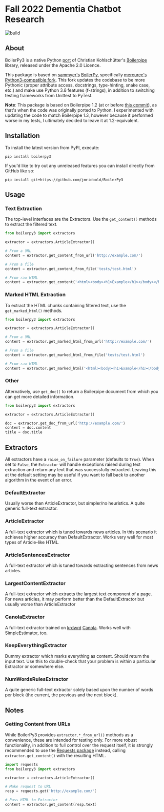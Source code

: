 # Fall 2022 Dementia Chatbot Research

![build](https://github.com/jmriebold/BoilerPy3/workflows/Tests/badge.svg)


## About

BoilerPy3 is a native Python [port](https://github.com/natural/java2python) of Christian Kohlschütter's [Boilerpipe](https://github.com/kohlschutter/boilerpipe) library, released under the Apache 2.0 Licence.

This package is based on [sammyer's](https://github.com/sammyer) [BoilerPy](https://github.com/sammyer/BoilerPy), specifically [mercuree's](https://github.com/mercuree) [Python3-compatible fork](https://github.com/mercuree/BoilerPy). This fork updates the codebase to be more Pythonic (proper attribute access, docstrings, type-hinting, snake case, etc.) and make use Python 3.6 features (f-strings), in addition to switching testing frameworks from Unittest to PyTest.

**Note**: This package is based on Boilerpipe 1.2 (at or before [this commit](https://github.com/kohlschutter/boilerpipe/tree/b0816590340f4317f500c64565b23beb4fb9a827)), as that's when the code was originally ported to Python. I experimented with updating the code to match Boilerpipe 1.3, however because it performed worse in my tests, I ultimately decided to leave it at 1.2-equivalent.


## Installation

To install the latest version from PyPI, execute:

```shell
pip install boilerpy3
```

If you'd like to try out any unreleased features you can install directly from GitHub like so:

```shell
pip install git+https://github.com/jmriebold/BoilerPy3
```


## Usage

### Text Extraction

The top-level interfaces are the Extractors. Use the `get_content()` methods to extract the filtered text.

```python
from boilerpy3 import extractors

extractor = extractors.ArticleExtractor()

# From a URL
content = extractor.get_content_from_url('http://example.com/')

# From a file
content = extractor.get_content_from_file('tests/test.html')

# From raw HTML
content = extractor.get_content('<html><body><h1>Example</h1></body></html>')
```


### Marked HTML Extraction

To extract the HTML chunks containing filtered text, use the `get_marked_html()` methods.

```python
from boilerpy3 import extractors

extractor = extractors.ArticleExtractor()

# From a URL
content = extractor.get_marked_html_from_url('http://example.com/')

# From a file
content = extractor.get_marked_html_from_file('tests/test.html')

# From raw HTML
content = extractor.get_marked_html('<html><body><h1>Example</h1></body></html>')
```


### Other

Alternatively, use `get_doc()` to return a Boilerpipe document from which you can get more detailed information.

```python
from boilerpy3 import extractors

extractor = extractors.ArticleExtractor()

doc = extractor.get_doc_from_url('http://example.com/')
content = doc.content
title = doc.title
```


## Extractors

All extractors have a `raise_on_failure` parameter (defaults to `True`). When set to `False`, the `Extractor` will handle exceptions raised during text extraction and return any text that was successfully extracted. Leaving this at the default setting may be useful if you want to fall back to another algorithm in the event of an error.


### DefaultExtractor

Usually worse than ArticleExtractor, but simpler/no heuristics. A quite generic full-text extractor.


### ArticleExtractor

A full-text extractor which is tuned towards news articles. In this scenario it achieves higher accuracy than DefaultExtractor. Works very well for most types of Article-like HTML.


### ArticleSentencesExtractor

A full-text extractor which is tuned towards extracting sentences from news articles.


### LargestContentExtractor

A full-text extractor which extracts the largest text component of a page. For news articles, it may perform better than the DefaultExtractor but usually worse than ArticleExtractor


### CanolaExtractor

A full-text extractor trained on [krdwrd](http://krdwrd.org) [Canola](https://krdwrd.org/trac/attachment/wiki/Corpora/Canola/CANOLA.pdf). Works well with SimpleEstimator, too.


### KeepEverythingExtractor

Dummy extractor which marks everything as content. Should return the input text. Use this to double-check that your problem is within a particular Extractor or somewhere else.


### NumWordsRulesExtractor

A quite generic full-text extractor solely based upon the number of words per block (the current, the previous and the next block).


## Notes


### Getting Content from URLs

While BoilerPy3 provides `extractor.*_from_url()` methods as a convenience, these are intended for testing only. For more robust functionality, in addition to full control over the request itself, it is strongly recommended to use the [Requests package](https://docs.python-requests.org/) instead, calling `extractor.get_content()` with the resulting HTML.

```python
import requests
from boilerpy3 import extractors

extractor = extractors.ArticleExtractor()

# Make request to URL
resp = requests.get('http://example.com/')

# Pass HTML to Extractor
content = extractor.get_content(resp.text)
```
